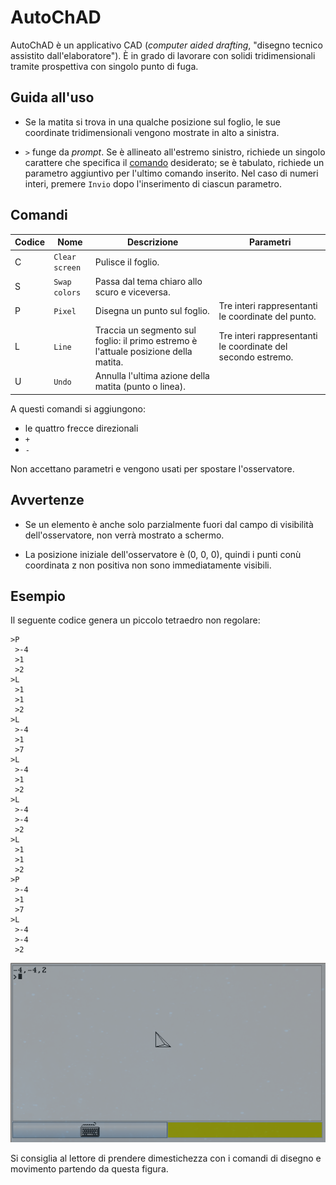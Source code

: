 # AutoChAD
AutoChAD è un applicativo CAD (*computer aided drafting*, "disegno tecnico
assistito dall'elaboratore"). È in grado di lavorare con solidi tridimensionali
tramite prospettiva con singolo punto di fuga.

## Guida all'uso
* Se la matita si trova in una qualche posizione sul foglio, le sue coordinate
tridimensionali vengono mostrate in alto a sinistra.

* `>` funge da *prompt*. Se è allineato all'estremo sinistro, richiede un singolo
carattere che specifica il [comando](#Comandi) desiderato; se è tabulato,
richiede un parametro aggiuntivo per l'ultimo comando inserito. Nel caso di
numeri interi, premere `Invio` dopo l'inserimento di ciascun parametro.

## Comandi
Codice | Nome | Descrizione | Parametri
------ | ---- | ----------- | ---------
C | `Clear screen` | Pulisce il foglio. |
S | `Swap colors` | Passa dal tema chiaro allo scuro e viceversa. |
P | `Pixel` | Disegna un punto sul foglio. | Tre interi rappresentanti le coordinate del punto.
L | `Line` | Traccia un segmento sul foglio: il primo estremo è l'attuale posizione della matita. | Tre interi rappresentanti le coordinate del secondo estremo.
U | `Undo` | Annulla l'ultima azione della matita (punto o linea). |

A questi comandi si aggiungono:
* le quattro frecce direzionali
* `+`
* `-`

Non accettano parametri e vengono usati per spostare l'osservatore.

## Avvertenze
* Se un elemento è anche solo parzialmente fuori dal campo di visibilità
dell'osservatore, non verrà mostrato a schermo.

* La posizione iniziale dell'osservatore è (0, 0, 0), quindi i punti conù
coordinata z non positiva non sono immediatamente visibili.

## Esempio
Il seguente codice genera un piccolo tetraedro non regolare:
```
>P
 >-4
 >1
 >2
>L
 >1
 >1
 >2
>L
 >-4
 >1
 >7
>L
 >-4
 >1
 >2
>L
 >-4
 >-4
 >2
>L
 >1
 >1
 >2
>P
 >-4
 >1
 >7
>L
 >-4
 >-4
 >2
```
![Schermata di esempio](./Example.png)

Si consiglia al lettore di prendere dimestichezza con i comandi di disegno e
movimento partendo da questa figura.